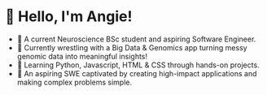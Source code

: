 # 👋 Hello, I'm Angie!
- 🧠 A current Neuroscience BSc student and aspiring Software Engineer.
- 🧬 Currently wrestling with a Big Data & Genomics app turning messy genomic data into meaningful
     insights!
- 🐍 Learning Python, Javascript, HTML & CSS through hands-on projects.
- 🚀 An aspiring SWE captivated by creating high-impact applications and making complex problems simple.
